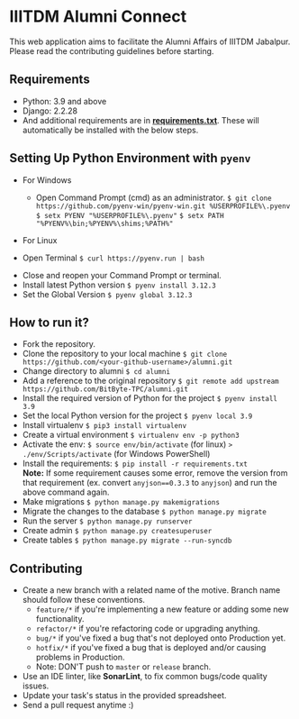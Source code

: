 # IIITDM Alumni Connect   
  This web application aims to facilitate the Alumni Affairs of IIITDM Jabalpur. Please read the contributing guidelines before starting.

## Requirements

 * Python: 3.9 and above
 * Django: 2.2.28 
 * And additional requirements are in [**requirements.txt**](./requirements.txt). These will automatically be installed with the below steps.

## Setting Up Python Environment with `pyenv`

* For Windows
  - Open Command Prompt (cmd) as an administrator.
  `$ git clone https://github.com/pyenv-win/pyenv-win.git %USERPROFILE%\.pyenv`
  `$ setx PYENV "%USERPROFILE%\.pyenv"`
  `$ setx PATH "%PYENV%\bin;%PYENV%\shims;%PATH%"`

* For Linux 
 - Open Terminal `$ curl https://pyenv.run | bash`

* Close and reopen your Command Prompt or terminal.
* Install latest Python version `$ pyenv install 3.12.3`  
* Set the Global Version `$ pyenv global 3.12.3`

## How to run it?

  * Fork the repository.
  * Clone the repository to your local machine `$ git clone https://github.com/<your-github-username>/alumni.git`
  * Change directory to alumni `$ cd alumni`
  * Add a reference to the original repository `$ git remote add upstream https://github.com/BitByte-TPC/alumni.git`
  * Install the required version of Python for the project `$ pyenv install 3.9`
  * Set the local Python version for the project `$ pyenv local 3.9`
  * Install virtualenv `$ pip3 install virtualenv`  
  * Create a virtual environment `$ virtualenv env -p python3`
  * Activate the env: `$ source env/bin/activate` (for linux) `> ./env/Scripts/activate` (for Windows PowerShell)
  * Install the requirements: `$ pip install -r requirements.txt`  
    **Note:** If some requirement causes some error, remove the version from that requirement (ex. convert `anyjson==0.3.3` to `anyjson`) and run the above command again.
  * Make migrations `$ python manage.py makemigrations`
  * Migrate the changes to the database `$ python manage.py migrate`
  * Run the server `$ python manage.py runserver`
  * Create admin `$ python manage.py createsuperuser`
  * Create tables `$ python manage.py migrate --run-syncdb`

## Contributing  
  * Create a new branch with a related name of the motive. Branch name should follow these conventions. 
    - `feature/*` if you're implementing a new feature or adding some new functionality.
    - `refactor/*` if you're refactoring code or upgrading anything.
    - `bug/*` if you've fixed a bug that's not deployed onto Production yet.
    - `hotfix/*` if you've fixed a bug that is deployed and/or causing problems in Production.
    - Note: DON'T push to `master` or `release` branch.
  * Use an IDE linter, like **SonarLint**, to fix common bugs/code quality issues. 
  * Update your task's status in the provided spreadsheet.
  * Send a pull request anytime :)  
  
